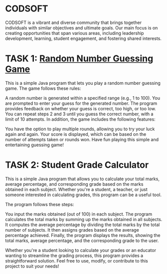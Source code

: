 # CODSOFT
CODSOFT is a vibrant and diverse community that brings together
individuals with similar objectives and ultimate goals. Our main focus
is on creating opportunities that span various areas, including
leadership development, learning, student engagement, and fostering
shared interests.

# TASK 1: [Random Number Guessing Game](tas1.java)

This is a simple Java program that lets you play a random number guessing game. The game follows these rules:

A random number is generated within a specified range (e.g., 1 to 100).
You are prompted to enter your guess for the generated number.
The program provides feedback on whether your guess is correct, too high, or too low.
You can repeat steps 2 and 3 until you guess the correct number, with a limit of 10 attempts.
In addition, the game includes the following features:

You have the option to play multiple rounds, allowing you to try your luck again and again.
Your score is displayed, which can be based on the number of attempts taken or rounds won.
Have fun playing this simple and entertaining guessing game!

# TASK 2: Student Grade Calculator

This is a simple Java program that allows you to calculate your total marks, average percentage, and corresponding grade based on the marks obtained in each subject. Whether you're a student, a teacher, or just someone interested in calculating grades, this program can be a useful tool.

The program follows these steps:

You input the marks obtained (out of 100) in each subject.
The program calculates the total marks by summing up the marks obtained in all subjects.
It computes the average percentage by dividing the total marks by the total number of subjects.
It then assigns grades based on the average percentage achieved.
Finally, the program displays the results, showing the total marks, average percentage, and the corresponding grade to the user.

Whether you're a student looking to calculate your grades or an educator wanting to streamline the grading process, this program provides a straightforward solution. Feel free to use, modify, or contribute to this project to suit your needs!
